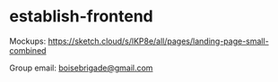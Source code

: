 # establish-frontend

Mockups: https://sketch.cloud/s/lKP8e/all/pages/landing-page-small-combined

Group email: boisebrigade@gmail.com
